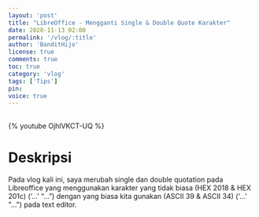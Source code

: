 ```yaml
---
layout: 'post'
title: "LibreOffice - Mengganti Single & Double Quote Karakter"
date: 2020-11-13 02:00
permalink: '/vlog/:title'
author: 'BanditHijo'
license: true
comments: true
toc: true
category: 'vlog'
tags: ['Tips']
pin:
voice: true
---
```


<div style="margin-top:30px;"></div>

{% youtube OjhlVKCT-UQ %}

# Deskripsi

Pada vlog kali ini, saya merubah single dan double quotation pada Libreoffice yang menggunakan karakter yang tidak biasa (HEX 2018 & HEX 201c) (‘...’ “...”) dengan yang biasa kita gunakan (ASCII 39 & ASCII 34) ('...' "...") pada text editor.
